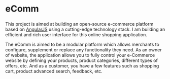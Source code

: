 # eComm
###

This project is aimed at building an open-source e-commerce platform based on [AngularJS](https://angularjs.org/) using a cutting-edge technology stack. I am building an efficient and rich user interface for this online shopping application.

The eComm is aimed to be a modular platform which allows merchants to configure, supplement or replace any functionality they need. As an owner of website, the application allows you to fully control your e-Commerce website by defining your products, product categories, different types of offers, etc. And as a customer, you have a few features such as shopping cart, product advanced search, feedback, etc.

